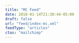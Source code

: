 ```yaml
---
title: "MC Feed"
date: 2018-01-14T21:38:44-05:00
draft: false
url: "feed/index-mc.xml"
feedType: "articles"
ctas: "mailchimp"
---
```


